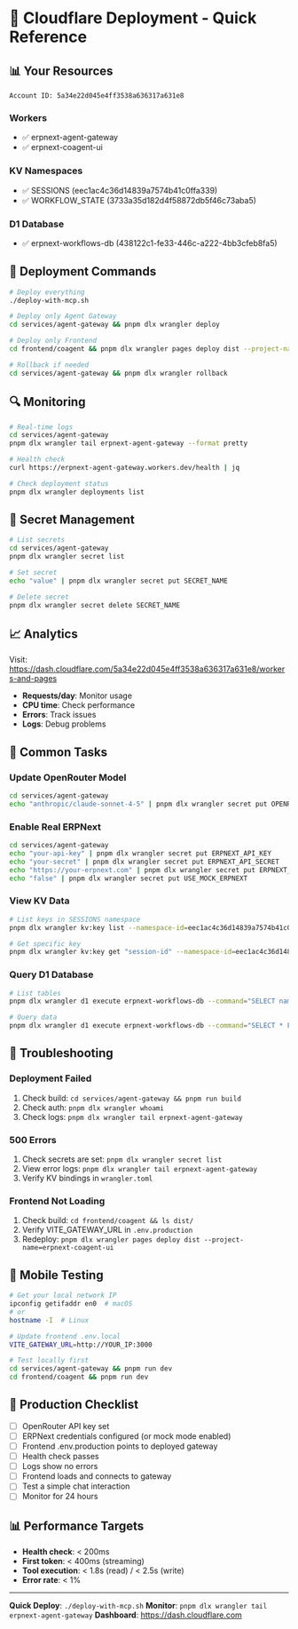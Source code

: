 # 🎯 Cloudflare Deployment - Quick Reference

## 📊 Your Resources

```
Account ID: 5a34e22d045e4ff3538a636317a631e8
```

### Workers
- ✅ erpnext-agent-gateway
- ✅ erpnext-coagent-ui

### KV Namespaces
- ✅ SESSIONS (eec1ac4c36d14839a7574b41c0ffa339)
- ✅ WORKFLOW_STATE (3733a35d182d4f58872db5f46c73aba5)

### D1 Database
- ✅ erpnext-workflows-db (438122c1-fe33-446c-a222-4bb3cfeb8fa5)

## 🚀 Deployment Commands

```bash
# Deploy everything
./deploy-with-mcp.sh

# Deploy only Agent Gateway
cd services/agent-gateway && pnpm dlx wrangler deploy

# Deploy only Frontend
cd frontend/coagent && pnpm dlx wrangler pages deploy dist --project-name=erpnext-coagent-ui

# Rollback if needed
cd services/agent-gateway && pnpm dlx wrangler rollback
```

## 🔍 Monitoring

```bash
# Real-time logs
cd services/agent-gateway
pnpm dlx wrangler tail erpnext-agent-gateway --format pretty

# Health check
curl https://erpnext-agent-gateway.workers.dev/health | jq

# Check deployment status
pnpm dlx wrangler deployments list
```

## 🔑 Secret Management

```bash
# List secrets
cd services/agent-gateway
pnpm dlx wrangler secret list

# Set secret
echo "value" | pnpm dlx wrangler secret put SECRET_NAME

# Delete secret
pnpm dlx wrangler secret delete SECRET_NAME
```

## 📈 Analytics

Visit: https://dash.cloudflare.com/5a34e22d045e4ff3538a636317a631e8/workers-and-pages

- **Requests/day**: Monitor usage
- **CPU time**: Check performance
- **Errors**: Track issues
- **Logs**: Debug problems

## 🔧 Common Tasks

### Update OpenRouter Model
```bash
cd services/agent-gateway
echo "anthropic/claude-sonnet-4-5" | pnpm dlx wrangler secret put OPENROUTER_MODEL
```

### Enable Real ERPNext
```bash
cd services/agent-gateway
echo "your-api-key" | pnpm dlx wrangler secret put ERPNEXT_API_KEY
echo "your-secret" | pnpm dlx wrangler secret put ERPNEXT_API_SECRET
echo "https://your-erpnext.com" | pnpm dlx wrangler secret put ERPNEXT_BASE_URL
echo "false" | pnpm dlx wrangler secret put USE_MOCK_ERPNEXT
```

### View KV Data
```bash
# List keys in SESSIONS namespace
pnpm dlx wrangler kv:key list --namespace-id=eec1ac4c36d14839a7574b41c0ffa339

# Get specific key
pnpm dlx wrangler kv:key get "session-id" --namespace-id=eec1ac4c36d14839a7574b41c0ffa339
```

### Query D1 Database
```bash
# List tables
pnpm dlx wrangler d1 execute erpnext-workflows-db --command="SELECT name FROM sqlite_master WHERE type='table';"

# Query data
pnpm dlx wrangler d1 execute erpnext-workflows-db --command="SELECT * FROM your_table LIMIT 10;"
```

## 🐛 Troubleshooting

### Deployment Failed
1. Check build: `cd services/agent-gateway && pnpm run build`
2. Check auth: `pnpm dlx wrangler whoami`
3. Check logs: `pnpm dlx wrangler tail erpnext-agent-gateway`

### 500 Errors
1. Check secrets are set: `pnpm dlx wrangler secret list`
2. View error logs: `pnpm dlx wrangler tail erpnext-agent-gateway`
3. Verify KV bindings in `wrangler.toml`

### Frontend Not Loading
1. Check build: `cd frontend/coagent && ls dist/`
2. Verify VITE_GATEWAY_URL in `.env.production`
3. Redeploy: `pnpm dlx wrangler pages deploy dist --project-name=erpnext-coagent-ui`

## 📱 Mobile Testing

```bash
# Get your local network IP
ipconfig getifaddr en0  # macOS
# or
hostname -I  # Linux

# Update frontend .env.local
VITE_GATEWAY_URL=http://YOUR_IP:3000

# Test locally first
cd services/agent-gateway && pnpm run dev
cd frontend/coagent && pnpm run dev
```

## 🎯 Production Checklist

- [ ] OpenRouter API key set
- [ ] ERPNext credentials configured (or mock mode enabled)
- [ ] Frontend .env.production points to deployed gateway
- [ ] Health check passes
- [ ] Logs show no errors
- [ ] Frontend loads and connects to gateway
- [ ] Test a simple chat interaction
- [ ] Monitor for 24 hours

## 📊 Performance Targets

- **Health check**: < 200ms
- **First token**: < 400ms (streaming)
- **Tool execution**: < 1.8s (read) / < 2.5s (write)
- **Error rate**: < 1%

---

**Quick Deploy**: `./deploy-with-mcp.sh`
**Monitor**: `pnpm dlx wrangler tail erpnext-agent-gateway`
**Dashboard**: https://dash.cloudflare.com
